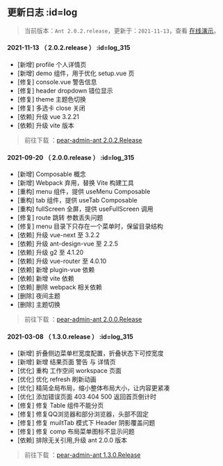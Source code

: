 ## 更新日志   :id=log

> 当前版本：`Ant 2.0.2.release`，更新于：`2021-11-13`，查看 [在线演示](http://ant.pearadmin.com)。

#### 2021-11-13 （ 2.0.2.release ）   :id=log_315

- [新增] profile 个人详情页
- [新增] demo 组件，用于优化 setup.vue 页
- [修复] console.vue 警告信息
- [修复] header dropdown 错位显示
- [修复] theme 主题色切换
- [修复] 多选卡 close 关闭
- [依赖] 升级 vue 3.2.21
- [依赖] 升级 vite 版本

> 前往下载 ：[pear-admin-ant 2.0.2.Release](https://gitee.com/pear-admin/pear-admin-ant/releases/2.0.2)

#### 2021-09-20 （ 2.0.0.release ）   :id=log_315

- [新增] Composable 概念
- [新增] Webpack 弃用，替换 Vite 构建工具
- [重构] menu 组件，提供 useMenu Composable
- [重构] tab 组件，提供 useTab Composable
- [重构] fullScreen 全屏，提供 useFullScreen 调用
- [修复] route 跳转 参数丢失问题
- [修复] menu 目录下只存在一个菜单时，保留目录结构
- [依赖] 升级 vue-next 至 3.2.2
- [依赖] 升级 ant-design-vue 至 2.2.5
- [依赖] 升级 g2 至 4.1.20
- [依赖] 升级 vue-router 至 4.0.10
- [依赖] 新增 plugin-vue 依赖
- [依赖] 新增 vite 依赖
- [依赖] 删除 webpack 相关依赖
- [删除] 夜间主题
- [删除] 主题切换

> 前往下载 ：[pear-admin-ant 2.0.0.Release](https://gitee.com/pear-admin/pear-admin-ant/releases/2.0.0)

#### 2021-03-08 （ 1.3.0.release ）   :id=log_315

- [新增] 折叠侧边菜单栏宽度配置，折叠状态下可控宽度
- [新增] 新增 结果页面 警告 与 详情页
- [优化] 重构 工作空间 workspace 页面
- [优化] 优化 refresh 刷新动画
- [优化] 精简全局布局，缩小整体布局大小，让内容更紧凑
- [优化] 添加错误页面 403 404 500 返回首页倒计时
- [修复] 修复 Table 组件不能分页
- [修复] 修复QQ浏览器和部分浏览器，头部不固定
- [修复] 修复 muiltTab 模式下 Header 阴影覆盖问题
- [修复] 修复 comp 布局菜单图标不显示问题
- [依赖] 排除无关引用,升级 ant 2.0.0 版本

> 前往下载 ：[pear-admin-ant 1.3.0.Release](https://gitee.com/pear-admin/pear-admin-ant/releases/1.3.0.RELEASE)